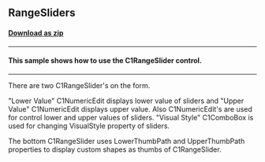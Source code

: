 ## RangeSliders
#### [Download as zip](https://minhaskamal.github.io/DownGit/#/home?url=https://github.com/GrapeCity/ComponentOne-WinForms-Samples/tree/master/NetFramework\Input\CS\RangeSliders)
____
#### This sample shows how to use the C1RangeSlider control.
____
There are two C1RangeSlider's on the form. 

"Lower Value" C1NumericEdit displays lower value of sliders and "Upper Value" C1NumericEdit displays upper value. Also C1NumericEdit's are used for control lower and upper values of sliders. "Visual Style" C1ComboBox is used for changing VisualStyle property of sliders. 

The bottom C1RangeSlider uses LowerThumbPath and UpperThumbPath properties to display custom shapes as thumbs of C1RangeSlider. 